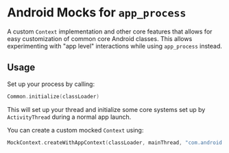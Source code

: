 # Android Mocks for `app_process`

A custom `Context` implementation and other core features that allows for easy customization of common core Android classes. This allows experimenting with "app level" interactions while using `app_process` instead.

## Usage

Set up your process by calling:

```kotlin
Common.initialize(classLoader)
```

This will set up your thread and initialize some core systems set up by `ActivityThread` during a normal app launch.

You can create a custom mocked `Context` using:

```kotlin
MockContext.createWithAppContext(classLoader, mainThread, "com.android.settings")
```
